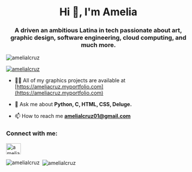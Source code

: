 <h1 align="center">Hi 👋, I'm Amelia</h1>
<h3 align="center">A driven an ambitious Latina in tech passionate about art, graphic design, software engineering, cloud computing, and much more.</h3>

<p align="left"> <img src="https://komarev.com/ghpvc/?username=amelialcruz&label=Profile%20views&color=0e75b6&style=flat" alt="amelialcruz" /> </p>

<p align="left"> <a href="https://github.com/ryo-ma/github-profile-trophy"><img src="https://github-profile-trophy.vercel.app/?username=amelialcruz" alt="amelialcruz" /></a> </p>

- 👨‍💻 All of my graphics projects are available at [https://ameliacruz.myportfolio.com](https://ameliacruz.myportfolio.com)

- 💬 Ask me about **Python, C, HTML, CSS, Deluge.**

- 📫 How to reach me **amelialcruz01@gmail.com**

<h3 align="left">Connect with me:</h3>
<p align="left">
<a href="https://linkedin.com/in/ameliacruz" target="blank"><img align="center" src="https://raw.githubusercontent.com/rahuldkjain/github-profile-readme-generator/master/src/images/icons/Social/linked-in-alt.svg" alt="ameliacruz" height="30" width="40" /></a>
</p>

<p><img align="left" src="https://github-readme-stats.vercel.app/api/top-langs?username=amelialcruz&show_icons=true&locale=en&layout=compact" alt="amelialcruz" /></p>

<p>&nbsp;<img align="center" src="https://github-readme-stats.vercel.app/api?username=amelialcruz&show_icons=true&locale=en" alt="amelialcruz" /></p>
